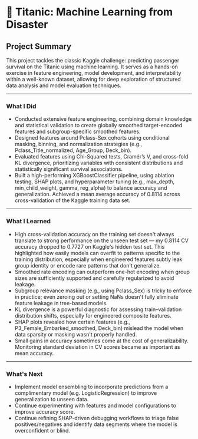 # 🚢 Titanic: Machine Learning from Disaster

## Project Summary

This project tackles the classic Kaggle challenge: predicting passenger survival on the Titanic using machine learning. It serves as a hands-on exercise in feature engineering, model development, and interpretability within a well-known dataset, allowing for deep exploration of structured data analysis and model evaluation techniques.

---

### What I Did

- Conducted extensive feature engineering, combining domain knowledge and statistical validation to create globally smoothed target-encoded features and subgroup-specific smoothed features.
- Designed features around Pclass-Sex cohorts using conditional masking, binning, and normalization strategies (e.g., Pclass_Title_normalized, Age_Group, Deck_bin).
- Evaluated features using Chi-Squared tests, Cramér’s V, and cross-fold KL divergence, prioritizing variables with consistent distributions and statistically significant survival associations.
- Built a high-performing XGBoostClassifier pipeline, using ablation testing, SHAP plots, and hyperparameter tuning (e.g., max_depth, min_child_weight, gamma, reg_alpha) to balance accuracy and generalization.  Achieved a mean average accuracy of 0.8114 across cross-validation of the Kaggle training data set.
---

### What I Learned

- High cross-validation accuracy on the training set doesn't always translate to strong performance on the unseen test set — my 0.8114 CV accuracy dropped to 0.7727 on Kaggle's hidden test set. This highlighted how easily models can overfit to patterns specific to the training distribution, especially when engineered features subtly leak group identity or encode rare patterns that don't generalize.
- Smoothed rate encoding can outperform one-hot encoding when group sizes are sufficiently supported and carefully regularized to avoid leakage.
- Subgroup relevance masking (e.g., using Pclass_Sex) is tricky to enforce in practice; even zeroing out or setting NaNs doesn't fully eliminate feature leakage in tree-based models.
- KL divergence is a powerful diagnostic for assessing train–validation distribution shifts, especially for engineered composite features.
- SHAP plots revealed how certain features (e.g., P3_Female_Embarked_smoothed, Deck_bin) mislead the model when data sparsity or masking wasn't properly handled.
- Small gains in accuracy sometimes come at the cost of generalizability. Monitoring standard deviation in CV scores became as important as mean accuracy.
---

### What's Next

- Implement model ensembling to incorporate predictions from a complimentary model (e.g. LogisticRegression) to improve generalization to unseen data.
- Continue experimenting with features and model configurations to improve accuracy score.
- Continue refining SHAP-driven debugging workflows to triage false positives/negatives and identify data segments where the model is overconfident or blind.

